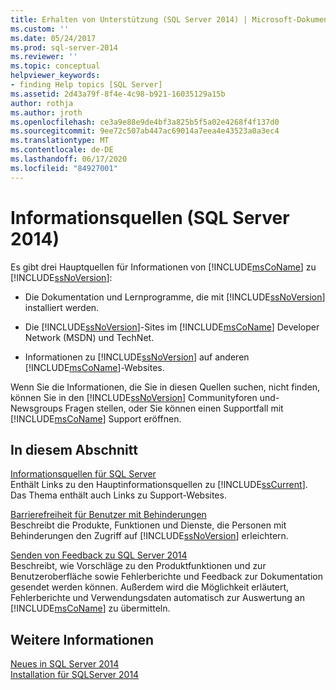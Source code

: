 ```yaml
---
title: Erhalten von Unterstützung (SQL Server 2014) | Microsoft-Dokumentation
ms.custom: ''
ms.date: 05/24/2017
ms.prod: sql-server-2014
ms.reviewer: ''
ms.topic: conceptual
helpviewer_keywords:
- finding Help topics [SQL Server]
ms.assetid: 2d43a79f-8f4e-4c98-b921-16035129a15b
author: rothja
ms.author: jroth
ms.openlocfilehash: ce3a9e88e9de4bf3a825b5f5a02e4268f4f137d0
ms.sourcegitcommit: 9ee72c507ab447ac69014a7eea4e43523a0a3ec4
ms.translationtype: MT
ms.contentlocale: de-DE
ms.lasthandoff: 06/17/2020
ms.locfileid: "84927001"
---
```

# <a name="getting-assistance-sql-server-2014"></a>Informationsquellen (SQL Server 2014)
  Es gibt drei Hauptquellen für Informationen von [!INCLUDE[msCoName](../includes/msconame-md.md)] zu [!INCLUDE[ssNoVersion](../includes/ssnoversion-md.md)]:  
  
-   Die Dokumentation und Lernprogramme, die mit [!INCLUDE[ssNoVersion](../includes/ssnoversion-md.md)] installiert werden.  
  
-   Die [!INCLUDE[ssNoVersion](../includes/ssnoversion-md.md)]-Sites im [!INCLUDE[msCoName](../includes/msconame-md.md)] Developer Network (MSDN) und TechNet.  
  
-   Informationen zu [!INCLUDE[ssNoVersion](../includes/ssnoversion-md.md)] auf anderen [!INCLUDE[msCoName](../includes/msconame-md.md)]-Websites.  
  
 Wenn Sie die Informationen, die Sie in diesen Quellen suchen, nicht finden, können Sie in den [!INCLUDE[ssNoVersion](../includes/ssnoversion-md.md)] Communityforen und-Newsgroups Fragen stellen, oder Sie können einen Supportfall mit [!INCLUDE[msCoName](../includes/msconame-md.md)] Support eröffnen.  
  
## <a name="in-this-section"></a>In diesem Abschnitt  
 [Informationsquellen für SQL Server](../../2014/getting-started/getting-sql-server-assistance.md)  
 Enthält Links zu den Hauptinformationsquellen zu [!INCLUDE[ssCurrent](../includes/sscurrent-md.md)]. Das Thema enthält auch Links zu Support-Websites.  
  
 [Barrierefreiheit für Benutzer mit Behinderungen](../../2014/getting-started/accessibility-for-people-with-disabilities.md)  
 Beschreibt die Produkte, Funktionen und Dienste, die Personen mit Behinderungen den Zugriff auf [!INCLUDE[ssNoVersion](../includes/ssnoversion-md.md)] erleichtern.  
  
 [Senden von Feedback zu SQL Server 2014](../../2014/getting-started/providing-feedback-for-sql-server-2014.md)  
 Beschreibt, wie Vorschläge zu den Produktfunktionen und zur Benutzeroberfläche sowie Fehlerberichte und Feedback zur Dokumentation gesendet werden können. Außerdem wird die Möglichkeit erläutert, Fehlerberichte und Verwendungsdaten automatisch zur Auswertung an [!INCLUDE[msCoName](../includes/msconame-md.md)] zu übermitteln.  
  
## <a name="see-also"></a>Weitere Informationen  
 [Neues in SQL Server 2014](../sql-server/what-s-new-in-sql-server-2016.md)   
 [Installation für SQLServer 2014](../database-engine/install-windows/installation-for-sql-server.md)  
  
  
